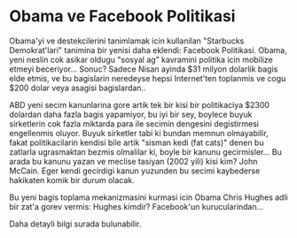 # Obama ve Facebook Politikasi

Obama'yi ve destekcilerini tanimlamak icin kullanilan "Starbucks Demokrat'lari" tanimina bir yenisi daha eklendi: Facebook Politikasi. Obama, yeni neslin cok asikar oldugu "sosyal ag" kavramini politika icin mobilize etmeyi beceriyor... Sonuc? Sadece Nisan ayinda $31 milyon dolarlik bagis elde etmis, ve bu bagislarin neredeyse hepsi Internet'ten toplanmis ve cogu $200 dolar veya asagisi bagislardan..

ABD yeni secim kanunlarina gore artik tek bir kisi bir politikaciya $2300 dolardan daha fazla bagis yapamiyor, bu iyi bir sey, boylece buyuk sirketlerin cok fazla miktarda para ile secimin dengesini degistirmesi engellenmis oluyor. Buyuk sirketler tabi ki bundan memnun olmayabilir, fakat politikacilarin kendisi bile artik "sisman kedi (fat cats)" denen bu zatlarla ugrasmaktan bezmis olmalilar ki, boyle bir kanunu gecirmisler... Bu arada bu kanunu yazan ve meclise tasiyan (2002 yili) kisi kim? John McCain. Eger kendi gecirdigi kanun yuzunden bu secimi kaybederse hakikaten komik bir durum olacak.

Bu yeni bagis toplama mekanizmasini kurmasi icin Obama Chris Hughes adli bir zat'a gorev vermis: Hughes kimdir? Facebook'un kurucularindan...

Daha detayli bilgi surada bulunabilir.
